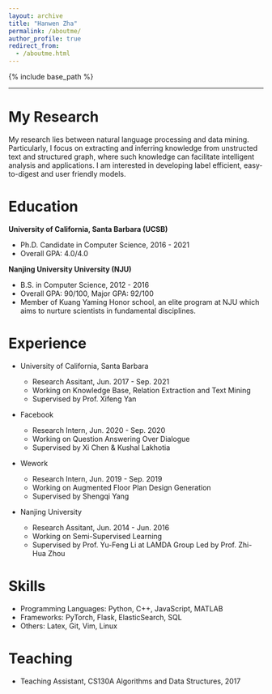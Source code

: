 ```yaml
---
layout: archive
title: "Hanwen Zha" 
permalink: /aboutme/
author_profile: true
redirect_from:
  - /aboutme.html
---
```


{% include base_path %}

---

My Research
======
My research lies between natural language processing and data mining. Particularly, I focus on extracting and inferring knowledge from unstructed text and structured graph, where such knowledge can facilitate intelligent analysis and applications. I am interested in developing label efficient, easy-to-digest and user friendly models.


Education
======
**University of California, Santa Barbara (UCSB)**

* Ph.D. Candidate in Computer Science, 2016 - 2021
* Overall GPA: 4.0/4.0


**Nanjing University University (NJU)**

* B.S. in Computer Science, 2012 - 2016
* Overall GPA: 90/100, Major GPA: 92/100
* Member of Kuang Yaming Honor school, an elite program at NJU which aims to nurture scientists in fundamental disciplines.

Experience
======
* University of California, Santa Barbara
  * Research Assitant, Jun. 2017 - Sep. 2021
  * Working on Knowledge Base, Relation Extraction and Text Mining
  * Supervised by Prof. Xifeng Yan

* Facebook
  * Research Intern, Jun. 2020 - Sep. 2020
  * Working on Question Answering Over Dialogue
  * Supervised by Xi Chen & Kushal Lakhotia

* Wework
  * Research Intern, Jun. 2019 - Sep. 2019
  * Working on Augmented Floor Plan Design Generation
  * Supervised by Shengqi Yang

* Nanjing University
  * Research Assitant, Jun. 2014 - Jun. 2016
  * Working on Semi-Supervised Learning
  * Supervised by Prof. Yu-Feng Li at LAMDA Group Led by Prof. Zhi-Hua Zhou

  
Skills
======
  * Programming Languages: Python, C++, JavaScript, MATLAB
  * Frameworks: PyTorch, Flask, ElasticSearch, SQL
  * Others: Latex, Git, Vim, Linux

Teaching
======
  * Teaching Assistant, CS130A Algorithms and Data Structures, 2017
